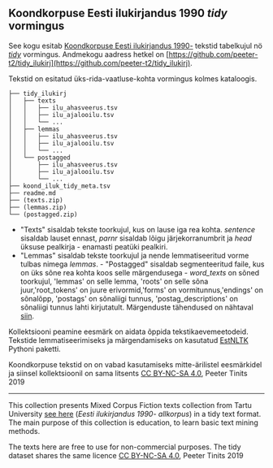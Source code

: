 ## Koondkorpuse Eesti ilukirjandus 1990 _tidy_ vormingus

See kogu esitab [Koondkorpuse Eesti ilukirjandus 1990-](https://www.cl.ut.ee/korpused/segakorpus/eesti_ilukirjandus_1990/) tekstid tabelkujul nö [_tidy_](https://en.wikipedia.org/wiki/Tidy_data) vormingus.  Andmekogu aadress hetkel on [https://github.com/peeter-t2/tidy_ilukirj](https://github.com/peeter-t2/tidy_ilukirj).

Tekstid on esitatud üks-rida-vaatluse-kohta vormingus kolmes kataloogis. 

```
├── tidy_ilukirj
│   ├── texts
│   │   ├── ilu_ahasveerus.tsv
│   │   ├── ilu_ajalooilu.tsv
│   │   └── ...
│   ├── lemmas
│   │   ├── ilu_ahasveerus.tsv
│   │   ├── ilu_ajalooilu.tsv
│   │   └── ...
│   └── postagged
│       ├── ilu_ahasveerus.tsv
│       ├── ilu_ajalooilu.tsv
│       └── ...
├── koond_iluk_tidy_meta.tsv
├── readme.md
├── (texts.zip)
├── (lemmas.zip)
└── (postagged.zip)
```

- "Texts" sisaldab tekste toorkujul, kus on lause iga rea kohta. _sentence_ sisaldab lauset ennast, _parnr_ sisaldab lõigu järjekorranumbrit ja _head_ üksuse pealkirja - enamasti peatüki pealkiri. 
- "Lemmas" sisaldab tekste toorkujul ja nende lemmatiseeritud vorme tulbas nimega _lemmas_. - "Postagged" sisaldab segmenteeritud faile, kus on üks sõne rea kohta koos selle märgendusega - _word_texts_ on sõned toorkujul, 'lemmas' on selle lemma, 'roots' on selle sõna juur,'root_tokens' on juure erivormid,'forms' on vormitunnus,'endings' on sõnalõpp, 'postags' on sõnaliigi tunnus, 'postag_descriptions' on sõnaliigi tunnus lahti kirjutatult. Märgenduste tähendused on nähtaval [siin](https://estnltk.github.io/estnltk/1.4/tutorials/morf_tables.html).

Kollektsiooni peamine eesmärk on aidata õppida tekstikaevemeetodeid. Tekstide lemmatiseerimiseks ja märgendamiseks on kasutatud [EstNLTK](https://github.com/estnltk/estnltk) Pythoni paketti.

Koondkorpuse tekstid on on vabad kasutamiseks mitte-ärilistel eesmärkidel ja siinsel kollektsioonil on sama litsents [CC BY-NC-SA 4.0](https://creativecommons.org/licenses/by-nc-sa/4.0/en/), Peeter Tinits 2019


-----------

This collection presents Mixed Corpus Fiction texts collection from Tartu University [see here](https://www.cl.ut.ee/korpused/segakorpus/eesti_ilukirjandus_1990/) (_Eesti ilukirjandus 1990- allkorpus_) in a tidy text format. The main purpose of this collection is education, to learn basic text mining methods.

The texts here are free to use for non-commercial purposes. The tidy dataset shares the same licence [CC BY-NC-SA 4.0](https://creativecommons.org/licenses/by-nc-sa/4.0/en/), Peeter Tinits 2019